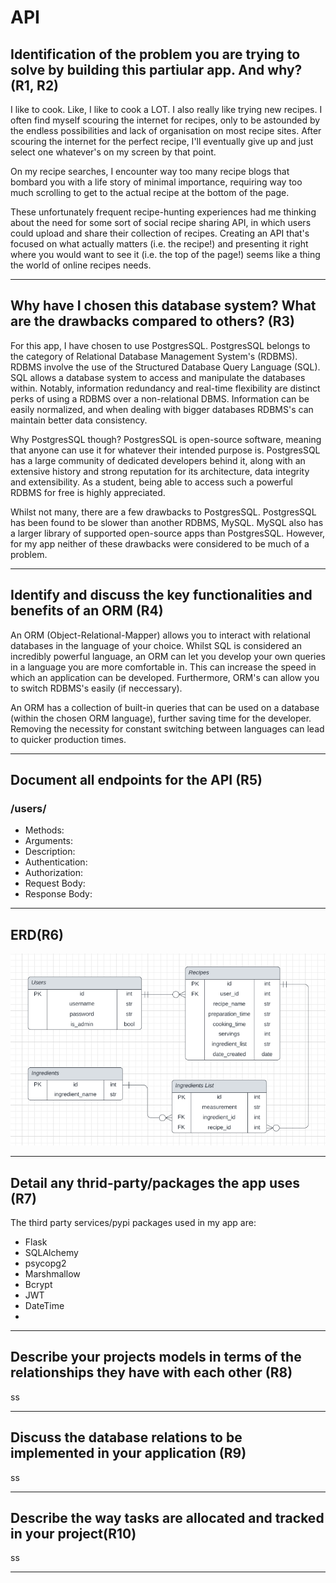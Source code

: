 # API

## **Identification of the problem you are trying to solve by building this partiular app. And why? (R1, R2)**  
  
I like to cook. Like, I like to cook a LOT. I also really like trying new recipes. I often find myself scouring the internet for recipes, only to be astounded by the endless possibilities and lack of organisation on most recipe sites. After scouring the internet for the perfect recipe, I'll eventually give up and just select one whatever's on my screen by that point.
  
On my recipe searches, I encounter way too many recipe blogs that bombard you with a life story of minimal importance, requiring way too much scrolling to get to the actual recipe at the bottom of the page.  

These unfortunately frequent recipe-hunting experiences had me thinking about the need for some sort of social recipe sharing API, in which users could upload and share their collection of recipes. Creating an API that's focused on what actually matters (i.e. the recipe!) and presenting it right where you would want to see it (i.e. the top of the page!) seems like a thing the world of online recipes needs.

-----

## **Why have I chosen this database system? What are the drawbacks compared to others? (R3)**

For this app, I have chosen to use PostgresSQL. PostgresSQL belongs to the category of Relational Database Management System's (RDBMS). RDBMS involve the use of the Structured Database Query Language (SQL). SQL allows a database system to access and manipulate the databases within. Notably, information redundancy and real-time flexibility are distinct perks of using a RDBMS over a non-relational DBMS. Information can be easily normalized, and when dealing with bigger databases RDBMS's can maintain better data consistency.

Why PostgresSQL though? PostgresSQL is open-source software, meaning that anyone can use it for whatever their intended purpose is. PostgresSQL has a large community of dedicated developers behind it, along with an extensive history and strong reputation for its architecture, data integrity and extensibility. As a student, being able to access such a powerful RDBMS for free is highly appreciated.  

Whilst not many, there are a few drawbacks to PostgresSQL. PostgresSQL has been found to be slower than another RDBMS, MySQL. MySQL also has a larger library of supported open-source apps than PostgresSQL. However, for my app neither of these drawbacks were considered to be much of a problem.

---

## **Identify and discuss the key functionalities and benefits of an ORM (R4)**

An ORM (Object-Relational-Mapper) allows you to interact with relational databases in the language of your choice. Whilst SQL is considered an incredibly powerful language, an ORM can let you develop your own queries in a language you are more comfortable in. This can increase the speed in which an application can be developed. Furthermore, ORM's can allow you to switch RDBMS's easily (if neccessary).

An ORM has a collection of built-in queries that can be used on a database (within the chosen ORM language), further saving time for the developer. Removing the necessity for constant switching between languages can lead to quicker production times.

---

## **Document all endpoints for the API (R5)**

### /users/
- Methods:
- Arguments:
- Description:
- Authentication:
- Authorization:
- Request Body:
- Response Body:

---

## **ERD(R6)**

![erd](docs/erd.png)

---

## **Detail any thrid-party/packages the app uses (R7)**

The third party services/pypi packages used in my app are:
- Flask
- SQLAlchemy
- psycopg2
- Marshmallow
- Bcrypt
- JWT
- DateTime
- 

---

## **Describe your projects models in terms of the relationships they have with each other (R8)**

ss

---

## **Discuss the database relations to be implemented in your application (R9)**

ss

---

## **Describe the way tasks are allocated and tracked in your project(R10)**

ss

---
